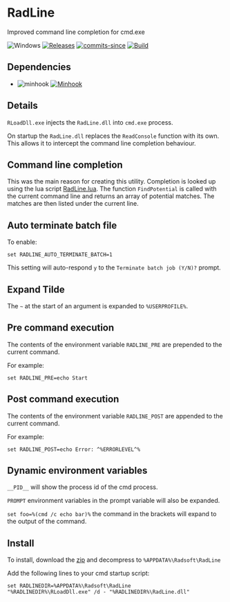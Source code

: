 RadLine
=======

Improved command line completion for cmd.exe

![Windows](https://img.shields.io/badge/platform-Windows-blue.svg)
[![Releases](https://img.shields.io/github/release/RadAd/RadLine.svg)](https://github.com/RadAd/RadLine/releases/latest)
[![commits-since](https://img.shields.io/github/commits-since/RadAd/RadLine/latest.svg)](https://github.com/RadAd/RadLine/commits/master)
[![Build](https://img.shields.io/appveyor/ci/RadAd/RadLine.svg)](https://ci.appveyor.com/project/RadAd/RadLine)

Dependencies
-------
+ ![minhook](https://img.shields.io/badge/minhook-fdcbfb2-blue) [![Minhook](https://img.shields.io/github/commits-since/m417z/minhook/fdcbfb2)](https://github.com/m417z/minhook/commits/multihook/)


Details
-------

`RLoadDll.exe` injects the `RadLine.dll` into `cmd.exe` process.

On startup the `RadLine.dll` replaces the `ReadConsole` function with its own. This allows it to intercept the command line completion behaviour.

Command line completion
-----------------------

This was the main reason for creating this utility. Completion is looked up using the lua script [RadLine.lua](RadLine.lua).
The function `FindPotential` is called with the current command line and returns an array of potential matches.
The matches are then listed under the current line.

Auto terminate batch file
-------------------------

To enable:

```
set RADLINE_AUTO_TERMINATE_BATCH=1
```

This setting will auto-respond `y` to the `Terminate batch job (Y/N)?` prompt.

Expand Tilde
------------

The `~` at the start of an argument is expanded to `%USERPROFILE%`.

Pre command execution
----------------------

The contents of the environment variable `RADLINE_PRE` are prepended to the current command.

For example:
```
set RADLINE_PRE=echo Start
```

Post command execution
----------------------

The contents of the environment variable `RADLINE_POST` are appended to the current command.

For example:
```
set RADLINE_POST=echo Error: ^%ERRORLEVEL^%
```

Dynamic environment variables
-----------------------------

`__PID__` will show the process id of the cmd process.

`PROMPT` environment variables in the prompt variable will also be expanded.

`set foo=%(cmd /c echo bar)%` the command in the brackets will expand to the output of the command.

Install
-------

To install, download the [zip](https://github.com/RadAd/RadLine/releases/latest) and decompress to `%APPDATA%\Radsoft\RadLine`

Add the following lines to your cmd startup script:
```
set RADLINEDIR=%APPDATA%\Radsoft\RadLine
"%RADLINEDIR%\RLoadDll.exe" /d - "%RADLINEDIR%\RadLine.dll"
```
